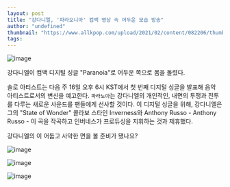 ```yaml
---
layout: post
title: "강다니엘, '파라오니아' 컴백 영상 속 어두운 모습 방송"
author: "undefined"
thumbnail: "https://www.allkpop.com/upload/2021/02/content/082206/thumb/1612839990-20210208-kangdaniel.jpg"
tags: 
---
```



![image](https://www.allkpop.com/upload/2021/02/content/082206/1612839990-20210208-kangdaniel.jpg)

강다니엘이 컴백 디지털 싱글 "Paranoia"로 어두운 쪽으로 몸을 돌렸다.

솔로 아티스트는 다음 주 16일 오후 6시 KST에서 첫 번째 디지털 싱글을 발표해 음악 아티스트로서의 변신을 예고한다. `파라노아`는 강다니엘의 개인적인, 내면의 투쟁과 전투를 다루는 새로운 사운드를 팬들에게 선사할 것이다. 이 디지털 싱글을 위해, 강다니엘은 그의 "State of Wonder" 콜라보 스타인 Inverness와 Anthony Russo - Anthony Russo - 이 곡을 작곡하고 인버네스가 프로듀싱을 지휘하는 것과 제휴했다.

강다니엘의 이 어둡고 사악한 면을 볼 준비가 됐나요?

![image](https://www.allkpop.com/upload/2021/02/content/082206/1612840005-etwldnnveaa5kxk.jpeg)

![image](https://www.allkpop.com/upload/2021/02/content/082206/1612840004-etwldnmuyauubkt.jpeg)

![image](https://www.allkpop.com/upload/2021/02/content/082206/1612840006-etwldnnviacooxk.jpeg)